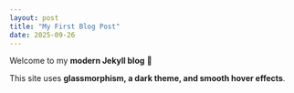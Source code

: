 ```yaml
---
layout: post
title: "My First Blog Post"
date: 2025-09-26
---
```


Welcome to my **modern Jekyll blog** 🎉  

This site uses **glassmorphism, a dark theme, and smooth hover effects**.
